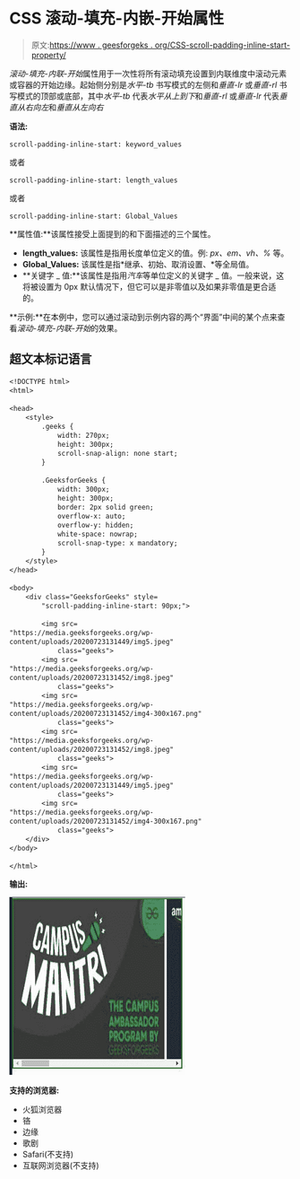 # CSS 滚动-填充-内嵌-开始属性

> 原文:[https://www . geesforgeks . org/CSS-scroll-padding-inline-start-property/](https://www.geeksforgeeks.org/css-scroll-padding-inline-start-property/)

*滚动-填充-内联-开始*属性用于一次性将所有滚动填充设置到内联维度中滚动元素或容器的开始边缘。起始侧分别是*水平-tb* 书写模式的左侧和*垂直-lr* 或*垂直-rl* 书写模式的顶部或底部，其中*水平-tb* 代表*水平从上到下*和*垂直-rl* 或*垂直-lr* 代表*垂直从右向左*和*垂直从左向右*

**语法:**

```
scroll-padding-inline-start: keyword_values
```

或者

```
scroll-padding-inline-start: length_values
```

或者

```
scroll-padding-inline-start: Global_Values
```

**属性值:**该属性接受上面提到的和下面描述的三个属性。

*   **length_values:** 该属性是指用长度单位定义的值。例: *px、em、vh、%* 等。
*   **Global_Values:** 该属性是指*继承、初始、取消设置、*等全局值。
*   **关键字 _ 值:**该属性是指用*汽车*等单位定义的关键字 _ 值。一般来说，这将被设置为 0px 默认情况下，但它可以是非零值以及如果非零值是更合适的。

**示例:**在本例中，您可以通过滚动到示例内容的两个“界面”中间的某个点来查看*滚动-填充-内联-开始*的效果。

## 超文本标记语言

```
<!DOCTYPE html>
<html>

<head>
    <style>
        .geeks {
            width: 270px;
            height: 300px;
            scroll-snap-align: none start;
        }

        .GeeksforGeeks {
            width: 300px;
            height: 300px;
            border: 2px solid green;
            overflow-x: auto;
            overflow-y: hidden;
            white-space: nowrap;
            scroll-snap-type: x mandatory;
        }
    </style>
</head>

<body>
    <div class="GeeksforGeeks" style=
        "scroll-padding-inline-start: 90px;">

        <img src=
"https://media.geeksforgeeks.org/wp-content/uploads/20200723131449/img5.jpeg"
            class="geeks">
        <img src=
"https://media.geeksforgeeks.org/wp-content/uploads/20200723131452/img8.jpeg"
            class="geeks">
        <img src=
"https://media.geeksforgeeks.org/wp-content/uploads/20200723131452/img4-300x167.png"
            class="geeks">
        <img src=
"https://media.geeksforgeeks.org/wp-content/uploads/20200723131452/img8.jpeg"
            class="geeks">
        <img src=
"https://media.geeksforgeeks.org/wp-content/uploads/20200723131449/img5.jpeg"
            class="geeks">
        <img src=
"https://media.geeksforgeeks.org/wp-content/uploads/20200723131452/img4-300x167.png"
            class="geeks">
    </div>
</body>

</html>
```

**输出:**

![](img/e9b5c03819b4ac349a5921305b7250f4.png)

**支持的浏览器:**

*   火狐浏览器
*   铬
*   边缘
*   歌剧
*   Safari(不支持)
*   互联网浏览器(不支持)